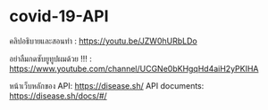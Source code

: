 # covid-19-API

คลิปอธิบายและสอนทำ : https://youtu.be/JZW0hURbLDo

อย่าลืมกดซับยูทูปผมด้วย !!! : https://www.youtube.com/channel/UCGNe0bKHgqHd4aiH2yPKIHA

หน้าเว็บหลักของ API: https://disease.sh/
API documents: https://disease.sh/docs/#/
